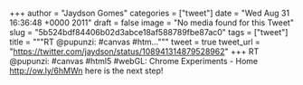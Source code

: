 
+++
author = "Jaydson Gomes"
categories = ["tweet"]
date = "Wed Aug 31 16:36:48 +0000 2011"
draft = false
image = "No media found for this Tweet"
slug = "5b524bdf84406b02d3abce18af588789fbe87ac0"
tags = ["tweet"]
title = """RT @pupunzi: #canvas #htm..."""
tweet = true
tweet_url = "https://twitter.com/jaydson/status/108941314879528962"
+++
RT @pupunzi: #canvas #html5 #webGL: Chrome Experiments - Home http://ow.ly/6hMWn here is the next step!
